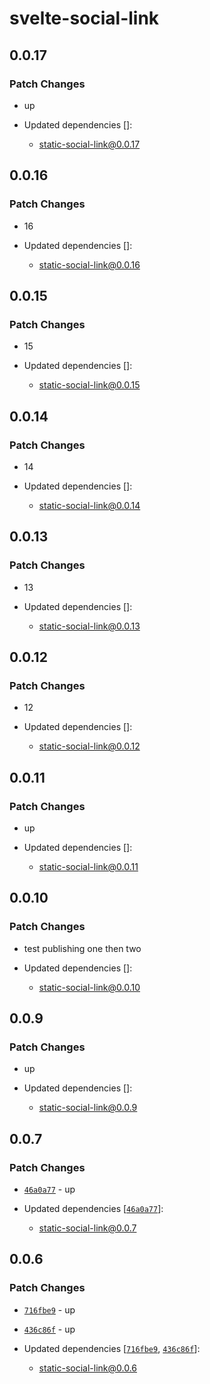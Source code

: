 # svelte-social-link

## 0.0.17

### Patch Changes

- up

- Updated dependencies []:
  - static-social-link@0.0.17

## 0.0.16

### Patch Changes

- 16

- Updated dependencies []:
  - static-social-link@0.0.16

## 0.0.15

### Patch Changes

- 15

- Updated dependencies []:
  - static-social-link@0.0.15

## 0.0.14

### Patch Changes

- 14

- Updated dependencies []:
  - static-social-link@0.0.14

## 0.0.13

### Patch Changes

- 13

- Updated dependencies []:
  - static-social-link@0.0.13

## 0.0.12

### Patch Changes

- 12

- Updated dependencies []:
  - static-social-link@0.0.12

## 0.0.11

### Patch Changes

- up

- Updated dependencies []:
  - static-social-link@0.0.11

## 0.0.10

### Patch Changes

- test publishing one then two

- Updated dependencies []:
  - static-social-link@0.0.10

## 0.0.9

### Patch Changes

- up

- Updated dependencies []:
  - static-social-link@0.0.9

## 0.0.7

### Patch Changes

- [`46a0a77`](https://github.com/Ennoriel/social-links/commit/46a0a7726b8aa9bc237b713c5c207b321c152a86) - up

- Updated dependencies [[`46a0a77`](https://github.com/Ennoriel/social-links/commit/46a0a7726b8aa9bc237b713c5c207b321c152a86)]:
  - static-social-link@0.0.7

## 0.0.6

### Patch Changes

- [`716fbe9`](https://github.com/Ennoriel/social-links/commit/716fbe938e1ff382574dd28d6b2e8d2188881780) - up

- [`436c86f`](https://github.com/Ennoriel/social-links/commit/436c86f82cef99e83749363f6381c1c3c830b166) - up

- Updated dependencies [[`716fbe9`](https://github.com/Ennoriel/social-links/commit/716fbe938e1ff382574dd28d6b2e8d2188881780), [`436c86f`](https://github.com/Ennoriel/social-links/commit/436c86f82cef99e83749363f6381c1c3c830b166)]:
  - static-social-link@0.0.6
